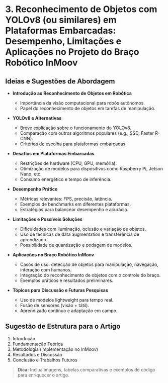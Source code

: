 # 3. Reconhecimento de Objetos com YOLOv8 (ou similares) em Plataformas Embarcadas: Desempenho, Limitações e Aplicações no Projeto do Braço Robótico InMoov

## Ideias e Sugestões de Abordagem

- **Introdução ao Reconhecimento de Objetos em Robótica**
  - Importância da visão computacional para robôs autônomos.
  - Papel do reconhecimento de objetos em tarefas de manipulação.

- **YOLOv8 e Alternativas**
  - Breve explicação sobre o funcionamento do YOLOv8.
  - Comparação com outros algoritmos populares (e.g., SSD, Faster R-CNN).
  - Critérios de escolha para plataformas embarcadas.

- **Desafios em Plataformas Embarcadas**
  - Restrições de hardware (CPU, GPU, memória).
  - Otimização de modelos para dispositivos como Raspberry Pi, Jetson Nano, etc.
  - Consumo energético e tempo de inferência.

- **Desempenho Prático**
  - Métricas relevantes: FPS, precisão, latência.
  - Exemplos de benchmarks em diferentes plataformas.
  - Estratégias para balancear desempenho e acurácia.

- **Limitações e Possíveis Soluções**
  - Dificuldades com iluminação, oclusão e variação de objetos.
  - Uso de técnicas de data augmentation e transferência de aprendizado.
  - Possibilidade de quantização e podagem de modelos.

- **Aplicações no Braço Robótico InMoov**
  - Casos de uso: detecção de objetos para manipulação, navegação, interação com humanos.
  - Integração do reconhecimento de objetos com o controle do braço.
  - Exemplos práticos e resultados preliminares.

- **Tópicos para Discussão e Futuras Pesquisas**
  - Uso de modelos lightweight para tempo real.
  - Fusão de sensores (visão + tátil).
  - Aprendizado contínuo e adaptação em campo.

## Sugestão de Estrutura para o Artigo

1. Introdução
2. Fundamentação Teórica
3. Metodologia (implementação no InMoov)
4. Resultados e Discussão
5. Conclusão e Trabalhos Futuros

> **Dica:** Inclua imagens, tabelas comparativas e exemplos de código para enriquecer o artigo.